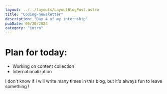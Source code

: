 ```yaml
---
layout: ../../layouts/LayoutBlogPost.astro
title: "Coding-newsletter"
description: "Day 4 of my internship"
pubDate: 06/20/2024
category: "intro"
---
```


# Plan for today:
- Working on content collection
- Internationalization

I don't know if I will write many times in this blog, but it's always fun to leave something !